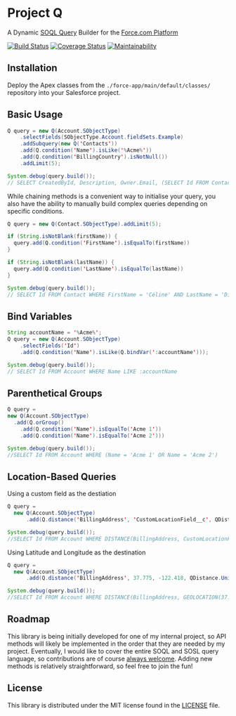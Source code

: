 # Project Q
A Dynamic [SOQL Query](https://developer.salesforce.com/docs/atlas.en-us.soql_sosl.meta/soql_sosl/sforce_api_calls_soql_sosl_intro.htm) Builder for the [Force.com Platform](https://developer.salesforce.com/docs/atlas.en-us.fundamentals.meta/fundamentals/adg_preface.htm)

 [![Build Status](https://travis-ci.com/fehays/q.svg?branch=master)](https://travis-ci.com/fehays/q)
 [![Coverage Status](https://coveralls.io/repos/github/fehays/q/badge.svg?branch=master)](https://coveralls.io/github/fehays/q?branch=master)
  [![Maintainability](https://api.codeclimate.com/v1/badges/bb48ebe88349e1272759/maintainability)](https://codeclimate.com/github/fehays/q/maintainability)

## Installation

Deploy the Apex classes from the `./force-app/main/default/classes/` repository into your Salesforce project.

## Basic Usage

```java
Q query = new Q(Account.SObjectType)
    .selectFields(SObjectType.Account.fieldSets.Example)
    .addSubquery(new Q('Contacts'))
    .add(Q.condition('Name').isLike('%Acme%'))
    .add(Q.condition('BillingCountry').isNotNull())
    .addLimit(5);

System.debug(query.build());
// SELECT CreatedById, Description, Owner.Email, (SELECT Id FROM Contacts) FROM Account WHERE Name LIKE '%Acme%' AND BillingCountry != null LIMIT 5
```

While chaining methods is a convenient way to initialise your query, you also have the ability to manually build complex queries depending on specific conditions.

```java
Q query = new Q(Contact.SObjectType).addLimit(5);

if (String.isNotBlank(firstName)) {
  query.add(Q.condition('FirstName').isEqualTo(firstName))
}

if (String.isNotBlank(lastName)) {
  query.add(Q.condition('LastName').isEqualTo(lastName))
}

System.debug(query.build());
// SELECT Id FROM Contact WHERE FirstName = 'Céline' AND LastName = 'Dion' LIMIT 5
```

## Bind Variables
```java
String accountName = '%Acme%';
Q query = new Q(Account.SObjectType)
    .selectFields('Id')
    .add(Q.condition('Name').isLike(Q.bindVar(':accountName')));

System.debug(query.build());
// SELECT Id FROM Account WHERE Name LIKE :accountName
```

## Parenthetical Groups
```java
Q query =
new Q(Account.SObjectType)
  .add(Q.orGroup()
    .add(Q.condition('Name').isEqualTo('Acme 1'))
    .add(Q.condition('Name').isEqualTo('Acme 2')))

System.debug(query.build());
//SELECT Id FROM Account WHERE (Name = 'Acme 1' OR Name = 'Acme 2')
```

## Location-Based Queries

Using a custom field as the destiation
```java
Q query =
  new Q(Account.SObjectType)
	  .add(Q.distance('BillingAddress', 'CustomLocationField__c', QDistance.Unit.mi).isLessThan(20));

System.debug(query.build());
//SELECT Id FROM Account WHERE DISTANCE(BillingAddress, CustomLocationField__c) < 20
```

Using Latitude and Longitude as the destination
```java
Q query =
  new Q(Account.SObjectType)
	  .add(Q.distance('BillingAddress', 37.775, -122.418, QDistance.Unit.mi).isLessThan(20))

System.debug(query.build());
//SELECT Id FROM Account WHERE DISTANCE(BillingAddress, GEOLOCATION(37.775, -122.418), 'mi') < 20
```

## Roadmap

This library is being initially developed for one of my internal project,
so API methods will likely be implemented in the order that they are
needed by my project. Eventually, I would like to cover the entire
SOQL and SOSL query language, so contributions are of course
[always welcome][contributing]. Adding new methods is relatively
straightforward, so feel free to join the fun!

[contributing]: CONTRIBUTING.md


## License

This library is distributed under the MIT license found in the [LICENSE](./LICENSE)
file.
